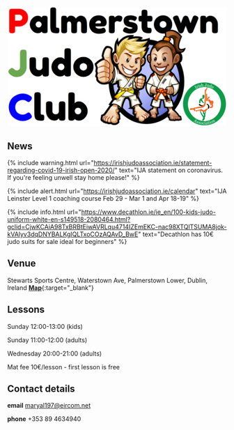 [//]: # (open new tab in markdown - https://www.mydigitaltoolbox.pro/blog/markdown-kramdown-link-new-tab)
[//]: # (markdown syntax guide - https://coderwall.com/p/hcqhja/coderwall-markdown-cheat-sheet)
[//]: # (markdown cheatsheet - https://github.com/adam-p/markdown-here/wiki/Markdown-Cheatsheet)
[//]: # (jekyll guide - https://jekyllrb.com/docs)
[//]: # (jekyll cheatsheet - https://devhints.io/jekyll)
[//]: # (set up github pages website in 10 mins - https://blog.usejournal.com/set-up-your-portfolio-website-in-less-than-10-minutes-with-github-pages-d0efa8ff56fd)
[//]: # (github cheatsheet - https://help.github.com/en/github/creating-cloning-and-archiving-repositories/cloning-a-repository)
[//]: # (github simple guide - https://rogerdudler.github.io/git-guide/)
[//]: # (jekyll themes - http://jekyllthemes.org/)

![Palmerstown Judo Club logo](images/PJClogo.png)



## News


{% include warning.html url="https://irishjudoassociation.ie/statement-regarding-covid-19-irish-open-2020/" text="IJA statement on coronavirus. If you're feeling unwell stay home please!" %}


{% include alert.html url="https://irishjudoassociation.ie/calendar" text="IJA Leinster Level 1 coaching course Feb 29 - Mar 1 and Apr 18-19" %}


{% include info.html url="https://www.decathlon.ie/ie_en/100-kids-judo-uniform-white-en-s149518-2080464.html?gclid=CjwKCAiA98TxBRBtEiwAVRLqu4714IZEmEKC-nac98XTQlTSUMA8jok-kVAlyv3dqDNYBALKgIQLTxoCOzAQAvD_BwE" text="Decathlon has 10&euro; judo suits for sale ideal for beginners" %}


## Venue

Stewarts Sports Centre, Waterstown Ave, Palmerstown Lower, Dublin, Ireland [**Map**](https://goo.gl/maps/7Q4gdx6vdEPdN1jNA){:target="_blank"} 

## Lessons

Sunday    12:00-13:00 (kids)

Sunday    11:00-12:00 (adults)

Wednesday 20:00-21:00 (adults)

Mat fee 10&euro;/lesson - first lesson is free

## Contact details

**email** maryal197@eircom.net

**phone** +353 89 4634940  

